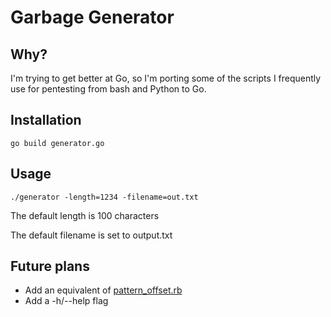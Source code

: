 # Garbage Generator
## Why?

I'm trying to get better at Go, so I'm porting some of the scripts I frequently use for pentesting from bash and Python to Go.


## Installation
`go build generator.go`

## Usage
`./generator -length=1234 -filename=out.txt`

The default length is 100 characters

The default filename is set to output.txt

## Future plans
* Add an equivalent of [pattern_offset.rb](https://github.com/rapid7/metasploit-framework/blob/master/tools/exploit/pattern_offset.rb)
* Add a -h/--help flag
